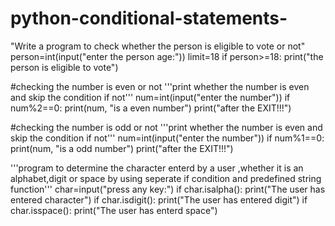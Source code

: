 # python-conditional-statements-
"Write a program to check whether the person is eligible to vote or not"
person=int(input("enter the person age:"))
limit=18
if person>=18:
    print("the person is eligible to vote")

#checking the number is even or not
'''print whether the number is even and skip the condition if not'''
num=int(input("enter the number"))
if num%2==0: print(num, "is a even number")
print("after the EXIT!!!")

#checking the number is odd or not
'''print whether the number is even and skip the condition if not'''
num=int(input("enter the number"))
if num%1==0: print(num, "is a odd number")
print("after the EXIT!!!")


'''program to determine the character enterd by a user ,whether it is an alphabet,digit or space by using seperate if condition and predefined string function'''
char=input("press any key:")
if char.isalpha():
    print("The user has entered character")
    if char.isdigit():
        print("The user has entered digit")
        if char.isspace():
            print("The user has enterd space")
